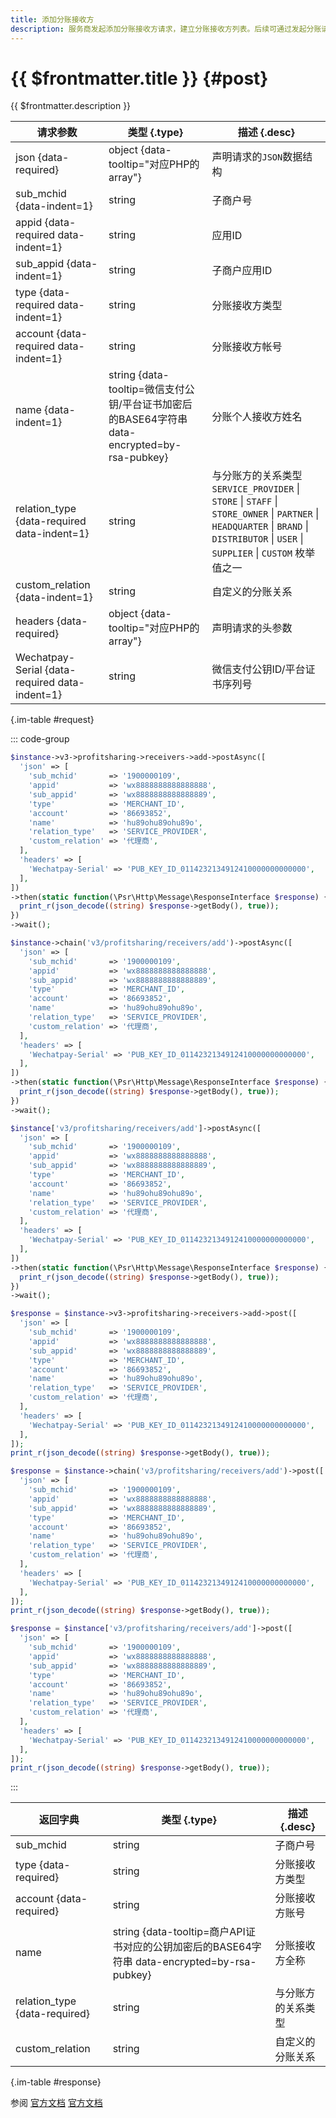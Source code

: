 ```yaml
---
title: 添加分账接收方
description: 服务商发起添加分账接收方请求，建立分账接收方列表。后续可通过发起分账请求，将分账方商户结算后的资金，分到该分账接收方
---
```


# {{ $frontmatter.title }} {#post}

{{ $frontmatter.description }}

| 请求参数 | 类型 {.type} | 描述 {.desc}
| --- | --- | ---
| json {data-required} | object {data-tooltip="对应PHP的array"} | 声明请求的`JSON`数据结构
| sub_mchid {data-indent=1} | string | 子商户号
| appid {data-required data-indent=1} | string | 应用ID
| sub_appid {data-indent=1} | string | 子商户应用ID
| type {data-required data-indent=1} | string | 分账接收方类型
| account {data-required data-indent=1} | string | 分账接收方帐号
| name {data-indent=1} | string {data-tooltip=微信支付公钥/平台证书加密后的BASE64字符串 data-encrypted=by-rsa-pubkey} | 分账个人接收方姓名
| relation_type {data-required data-indent=1} | string | 与分账方的关系类型<br/>`SERVICE_PROVIDER` \| `STORE` \| `STAFF` \| `STORE_OWNER` \| `PARTNER` \| `HEADQUARTER` \| `BRAND` \| `DISTRIBUTOR` \| `USER` \| `SUPPLIER` \| `CUSTOM` 枚举值之一
| custom_relation {data-indent=1} | string | 自定义的分账关系
| headers {data-required} | object {data-tooltip="对应PHP的array"} | 声明请求的头参数
| Wechatpay-Serial {data-required data-indent=1} | string | 微信支付公钥ID/平台证书序列号

{.im-table #request}

::: code-group

```php [异步纯链式]
$instance->v3->profitsharing->receivers->add->postAsync([
  'json' => [
    'sub_mchid'       => '1900000109',
    'appid'           => 'wx8888888888888888',
    'sub_appid'       => 'wx8888888888888889',
    'type'            => 'MERCHANT_ID',
    'account'         => '86693852',
    'name'            => 'hu89ohu89ohu89o',
    'relation_type'   => 'SERVICE_PROVIDER',
    'custom_relation' => '代理商',
  ],
  'headers' => [
    'Wechatpay-Serial' => 'PUB_KEY_ID_0114232134912410000000000000',
  ],
])
->then(static function(\Psr\Http\Message\ResponseInterface $response) {
  print_r(json_decode((string) $response->getBody(), true));
})
->wait();
```

```php [异步声明式]
$instance->chain('v3/profitsharing/receivers/add')->postAsync([
  'json' => [
    'sub_mchid'       => '1900000109',
    'appid'           => 'wx8888888888888888',
    'sub_appid'       => 'wx8888888888888889',
    'type'            => 'MERCHANT_ID',
    'account'         => '86693852',
    'name'            => 'hu89ohu89ohu89o',
    'relation_type'   => 'SERVICE_PROVIDER',
    'custom_relation' => '代理商',
  ],
  'headers' => [
    'Wechatpay-Serial' => 'PUB_KEY_ID_0114232134912410000000000000',
  ],
])
->then(static function(\Psr\Http\Message\ResponseInterface $response) {
  print_r(json_decode((string) $response->getBody(), true));
})
->wait();
```

```php [异步属性式]
$instance['v3/profitsharing/receivers/add']->postAsync([
  'json' => [
    'sub_mchid'       => '1900000109',
    'appid'           => 'wx8888888888888888',
    'sub_appid'       => 'wx8888888888888889',
    'type'            => 'MERCHANT_ID',
    'account'         => '86693852',
    'name'            => 'hu89ohu89ohu89o',
    'relation_type'   => 'SERVICE_PROVIDER',
    'custom_relation' => '代理商',
  ],
  'headers' => [
    'Wechatpay-Serial' => 'PUB_KEY_ID_0114232134912410000000000000',
  ],
])
->then(static function(\Psr\Http\Message\ResponseInterface $response) {
  print_r(json_decode((string) $response->getBody(), true));
})
->wait();
```

```php [同步纯链式]
$response = $instance->v3->profitsharing->receivers->add->post([
  'json' => [
    'sub_mchid'       => '1900000109',
    'appid'           => 'wx8888888888888888',
    'sub_appid'       => 'wx8888888888888889',
    'type'            => 'MERCHANT_ID',
    'account'         => '86693852',
    'name'            => 'hu89ohu89ohu89o',
    'relation_type'   => 'SERVICE_PROVIDER',
    'custom_relation' => '代理商',
  ],
  'headers' => [
    'Wechatpay-Serial' => 'PUB_KEY_ID_0114232134912410000000000000',
  ],
]);
print_r(json_decode((string) $response->getBody(), true));
```

```php [同步声明式]
$response = $instance->chain('v3/profitsharing/receivers/add')->post([
  'json' => [
    'sub_mchid'       => '1900000109',
    'appid'           => 'wx8888888888888888',
    'sub_appid'       => 'wx8888888888888889',
    'type'            => 'MERCHANT_ID',
    'account'         => '86693852',
    'name'            => 'hu89ohu89ohu89o',
    'relation_type'   => 'SERVICE_PROVIDER',
    'custom_relation' => '代理商',
  ],
  'headers' => [
    'Wechatpay-Serial' => 'PUB_KEY_ID_0114232134912410000000000000',
  ],
]);
print_r(json_decode((string) $response->getBody(), true));
```

```php [同步属性式]
$response = $instance['v3/profitsharing/receivers/add']->post([
  'json' => [
    'sub_mchid'       => '1900000109',
    'appid'           => 'wx8888888888888888',
    'sub_appid'       => 'wx8888888888888889',
    'type'            => 'MERCHANT_ID',
    'account'         => '86693852',
    'name'            => 'hu89ohu89ohu89o',
    'relation_type'   => 'SERVICE_PROVIDER',
    'custom_relation' => '代理商',
  ],
  'headers' => [
    'Wechatpay-Serial' => 'PUB_KEY_ID_0114232134912410000000000000',
  ],
]);
print_r(json_decode((string) $response->getBody(), true));
```

:::

| 返回字典 | 类型 {.type} | 描述 {.desc}
| --- | --- | ---
| sub_mchid | string | 子商户号
| type {data-required} | string | 分账接收方类型
| account {data-required} | string | 分账接收方账号
| name | string {data-tooltip=商户API证书对应的公钥加密后的BASE64字符串 data-encrypted=by-rsa-pubkey} | 分账接收方全称
| relation_type {data-required} | string | 与分账方的关系类型
| custom_relation | string | 自定义的分账关系

{.im-table #response}

参阅 [官方文档](https://pay.weixin.qq.com/doc/v3/merchant/4012528995) [官方文档](https://pay.weixin.qq.com/doc/v3/partner/4012690944)
